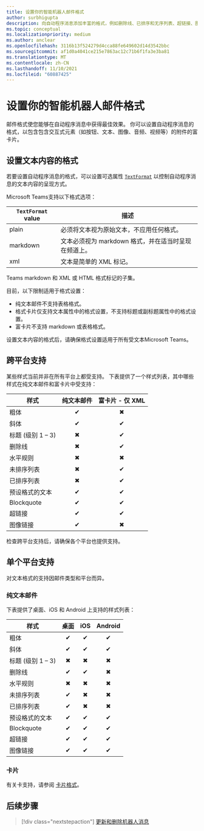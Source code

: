 ```yaml
---
title: 设置你的智能机器人邮件格式
author: surbhigupta
description: 向自动程序消息添加丰富的格式，例如删除线、已排序和无序列表、超链接、图像链接等。
ms.topic: conceptual
ms.localizationpriority: medium
ms.author: anclear
ms.openlocfilehash: 3116b13f524279d4cca88fe649602d14d3542bbc
ms.sourcegitcommit: af1d0a4041ce215e7863ac12c71b6f1fa3e3ba81
ms.translationtype: MT
ms.contentlocale: zh-CN
ms.lasthandoff: 11/10/2021
ms.locfileid: "60887425"
---
```

# <a name="format-your-bot-messages"></a>设置你的智能机器人邮件格式

邮件格式使您能够在自动程序消息中获得最佳效果。 你可以设置自动程序消息的格式，以包含包含交互式元素（如按钮、文本、图像、音频、视频等）的附件的富卡片。

## <a name="format-text-content"></a>设置文本内容的格式

若要设置自动程序消息的格式，可以设置可选属性 [`TextFormat`](/bot-framework/dotnet/bot-builder-dotnet-create-messages#customizing-a-message) 以控制自动程序消息的文本内容的呈现方式。

Microsoft Teams支持以下格式选项：

| `TextFormat` value | 描述 |
| --- | --- |
| plain | 必须将文本视为原始文本，不应用任何格式。|
| markdown | 文本必须视为 markdown 格式，并在适当时呈现在频道上。 |
| xml | 文本是简单的 XML 标记。 |

Teams markdown 和 XML 或 HTML 格式标记的子集。

目前，以下限制适用于格式设置：

* 纯文本邮件不支持表格格式。
* 格式卡片仅支持文本属性中的格式设置，不支持标题或副标题属性中的格式设置。
* 富卡片不支持 markdown 或表格格式。

设置文本内容的格式后，请确保格式设置适用于所有受文本Microsoft Teams。

## <a name="cross-platform-support"></a>跨平台支持

某些样式当前并非在所有平台上都受支持。 下表提供了一个样式列表，其中哪些样式在纯文本邮件和富卡片中受支持：

| 样式                     | 纯文本邮件 | 富卡片 - 仅 XML |
| ---                       | :---: | :---: |
| 粗体                      | ✔ | ✖ |
| 斜体                    | ✔ | ✔ |
| 标题 (级别 1 &ndash; 3)  | ✖ | ✔ |
| 删除线             | ✖ | ✔ |
| 水平规则           | ✖ | ✖ |
| 未排序列表            | ✖ | ✔ |
| 已排序列表              | ✖ | ✔ |
| 预设格式的文本         | ✔ | ✔ |
| Blockquote                | ✔ | ✔ |
| 超链接                 | ✔ | ✔ |
| 图像链接                | ✔ | ✖ |

检查跨平台支持后，请确保各个平台也提供支持。

## <a name="support-by-individual-platform"></a>单个平台支持

对文本格式的支持因邮件类型和平台而异。

### <a name="text-only-messages"></a>纯文本邮件

下表提供了桌面、iOS 和 Android 上支持的样式列表：

| 样式                     | 桌面 | iOS | Android |
| ---                       | :---: | :---: | :---: |
| 粗体                      | ✔ | ✔ | ✔ |
| 斜体                    | ✔ | ✔ | ✔ |
| 标题 (级别 1 &ndash; 3)  | ✖ | ✖ | ✖ |
| 删除线             | ✔ | ✔ | ✖ |
| 水平规则           | ✖ | ✖ | ✖ |
| 未排序列表            | ✔ | ✖ | ✖ |
| 已排序列表              | ✔ | ✖ | ✖ |
| 预设格式的文本         | ✔ | ✔ | ✔ |
| Blockquote                | ✔ | ✔ | ✔ |
| 超链接                 | ✔ | ✔ | ✔ |
| 图像链接                | ✔ | ✔ | ✔ |

### <a name="cards"></a>卡片

有关卡支持，请参阅 [卡片格式](~/task-modules-and-cards/cards/cards-format.md)。

## <a name="next-step"></a>后续步骤

> [!div class="nextstepaction"]
> [更新和删除机器人消息](~/bots/how-to/update-and-delete-bot-messages.md)
